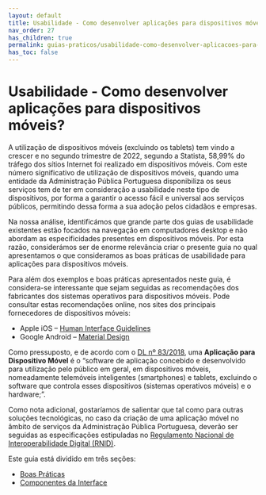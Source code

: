 ```yaml
---
layout: default
title: Usabilidade - Como desenvolver aplicações para dispositivos móveis?
nav_order: 27
has_children: true
permalink: guias-praticos/usabilidade-como-desenvolver-aplicacoes-para-dispositivos-moveis
has_toc: false
---
```


# Usabilidade - Como desenvolver aplicações para dispositivos móveis?

A utilização de dispositivos móveis (excluindo os tablets) tem vindo a crescer e no segundo trimestre de 2022, segundo a Statista, 58,99% do tráfego dos sítios Internet foi realizado em dispositivos móveis. Com este número significativo de utilização de dispositivos móveis, quando uma entidade da Administração Pública Portuguesa disponibiliza os seus serviços tem de ter em consideração a usabilidade neste tipo de dispositivos, por forma a garantir o acesso fácil e universal aos serviços públicos, permitindo dessa forma a sua adoção pelos cidadãos e empresas.

Na nossa análise, identificámos que grande parte dos guias de usabilidade existentes estão focados na navegação em computadores desktop e não abordam as especificidades presentes em dispositivos móveis. Por esta razão, considerámos ser de enorme relevância criar o presente guia no qual apresentamos o que consideramos as boas práticas de usabilidade para aplicações para dispositivos móveis.

Para além dos exemplos e boas práticas apresentados neste guia, é considera-se interessante que sejam seguidas as recomendações dos fabricantes dos sistemas operativos para dispositivos móveis. Pode consultar estas recomendações online, nos sites dos principais fornecedores de dispositivos móveis:&#x20;

* Apple iOS – [Human Interface Guidelines](https://developer.apple.com/design/human-interface-guidelines)
* Google Android – [Material Design](https://m3.material.io/)

Como pressuposto, e de acordo com o [DL nº 83/2018](https://dre.pt/dre/detalhe/decreto-lei/83-2018-116734769), uma **Aplicação para Dispositivo Móvel** é o “software de aplicação concebido e desenvolvido para utilização pelo público em geral, em dispositivos móveis, nomeadamente telemóveis inteligentes (smartphones) e tablets, excluindo o software que controla esses dispositivos (sistemas operativos móveis) e o hardware;”.

Como nota adicional, gostaríamos de salientar que tal como para outras soluções tecnológicas, no caso da criação de uma aplicação móvel no âmbito de serviços da Administração Pública Portuguesa, deverão ser seguidas as especificações estipuladas no [Regulamento Nacional de Interoperabilidade Digital (RNID)](https://dre.pt/application/file/a/114461891).

Este guia está dividido em três seções:

- [Boas Práticas](/GuiasMosaico/guias-praticos/usabilidade-como-desenvolver-aplicacoes-para-dispositivos-moveis/boas-praticas.html)
- [Componentes da Interface](/GuiasMosaico/guias-praticos/usabilidade-como-desenvolver-aplicacoes-para-dispositivos-moveis/componentes-da-interface.html)


